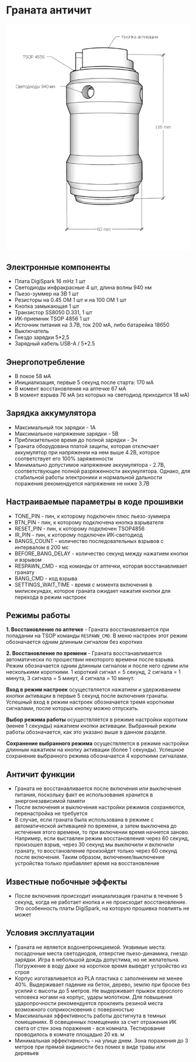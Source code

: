 # Граната античит
![Grenade](./3d/grenade.png)

## Электронные компоненты
* Плата DigiSpark 16 mHz 1 шт
* Светодиоды инфракрасные 4 шт, длина волны 940 нм
* Пьезо-зуммер на 3В 1 шт
* Резисторы на 0.45 ОМ 1 шт и на 100 ОМ 1 шт
* Кнопка замыкающая 1 шт
* Транзистор SS8050 D.331, 1 шт
* ИК-приемник TSOP 4856 1 шт
* Источник питания на 3.7В, ток 200 мА, либо батарейка 18650
* Выключатель
* Гнездо зарядки 5*2,5
* Зарядный кабель USB-A / 5*2.5

## Энергопотребление
* В покое 58 мА
* Инициализация, первые 5 секунд после старта: 170 мА
* В момент восстановления на аптечке 67 мА
* В момент взрыва 76 мА (из которых на светодиод приходится 18 мА)

## Зарядка аккумулятора
* Максимальный ток зарядки - 1А
* Максимальное напряжение зарядки - 5В
* Приблизительное время до полной зарядки - 3ч
* Граната оборудована платой защиты, которая отключает аккумулятор при напряжении на нем выше 4.2В, которое соответствует его 100% заряженности
* Минимально допустимое напряжение аккумулятора - 2.7В, соответствующее полной разряженности аккумулятора. Однако, для стабильной работы электроники и нормальной дальности поражения рекомендуется напряжение не ниже 3.7В

## Настраиваемые параметры в коде прошивки
* TONE_PIN - пин, к которому подключен плюс пьезо-зуммера
* BTN_PIN - пин, к которому подключена кнопка взрывателя
* RESET_PIN - пин, к которому подключен TSOP4856
* IR_PIN - пин, к которому подключен ИК-светодиод
* BANGS_COUNT - количество последовательных взрывов с интервалом в 200 мс
* BEFORE_BANG_DELAY - количество секунд между нажатием кнопки и взрывом
* RESPAWN_CMD - код команды от аптечки, которая восстанавливает гранату
* BANG_CMD - код взрыва
* SETTINGS_WAIT_TIME - время с момента включения в милисекундах, которое граната ожидает нажатия кнопки для перехода в режим настроек

## Режимы работы
**1. Восстановление по аптечке** - Граната восстанавливается при попадании на TSOP команды `RESPAWN_CMD`. В меню настроек этот режим обозначается одним длинным сигналом без коротких

**2. Восстановление по времени** - Граната восстанавливается автоматически по прошествии некоторого времени после взрыва. Режим обозначается одним длинным сигналом и после него одним или несколькими короткими. 1 короткий сигнал = 5 секунд, 2 сигнала = 1 минута, 3 сигнала = 5 минут, 4 сигнала = 10 минут.

**Вход в режим настроек** осуществляется нажатием и удерживанием кнопки активации в первые 5 секунд после включения гранаты. Успешный вход в режим настроек обозначается тремя короткими сигналами, после которых кнопку можно отпускать.

**Выбор режима работы** осуществляется в режиме настройки коротким (менее 1 секунды) нажатием кнопки активации. Выбранный режим работы обозначается, как это указано выше в данном разделе.

**Сохранение выбранного режима** осуществляется в режиме настройки длинным нажатием на кнопку активации (более 1 секунды). Успешное сохранение выбранного режима обозначается 4 короткими сигналами.

## Античит функции

* Граната не восстанавливается после включения или выключения питания, поскольку факт ее использования хранится в энергонезависимой памяти
* После включения и выключения настройки режимов сохраняются, перенастройка не требуется
* В случае, если граната была использована в режиме с автоматической активацией по времени, а затем выключена до истечения этого времени, то при включении время начнется заново. Например, если выставлен режим восстановления через 60 секунд, произошел взрыв, через 30 секунд мы выключили и включили гранату, то восстановление произойдет только через 60 секунд после включения. Таким образом, включение/выключение устройства только прибавляет время на восстановление

## Известные побочные эффекты
* После включения происходит инициализация гранаты в течение 5 секунд, когда не работает кнопка и не происходит восстановление. Это особенность платы DigiSpark, на которую прошивка повлиять не может

## Условия эксплуатации

* Граната не является водонепроницаемой. Уязвимые места: посадочные места светодиодов, отверстие пьезо-динамика, гнездо зарядки. Игра в небольшой дождь допустима, но не желательна. Погружение в воду даже на короткое время выведет устройство из строя
* Корпус изготавливается из PLA пластика с заполнением не менее 40%. Выдерживает падение на бетон, дерево, землю при броске без усилий с высоты до 5 метров. Не выдерживает прыжок взрослого человека ногами на корпус, удары молотком. Для повышения ударопрочности рекомендуется проклеить резиной места возможного соприкосновения с поверхностью
* Максимальная эффективность работы достигнута в темных помещениях. В освещенных помещениях за счет отражения ИК света от стен зона поражения - вся комната. Тестирование проводилось в комнате площадью 20 кв. м
* Минимальная эффективность - на улице днем. Зона поражения до 3 метров при прямой видимости без помех в виде травы или деревьев